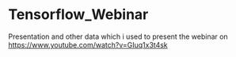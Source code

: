 # Tensorflow_Webinar
Presentation and other data which i used to present the webinar on https://www.youtube.com/watch?v=GIuq1x3t4sk

